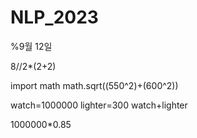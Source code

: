 # NLP_2023

%9월 12일

8//2*(2+2)

import math 
math.sqrt((550^2)+(600^2))

watch=1000000
lighter=300
watch+lighter

1000000*0.85

